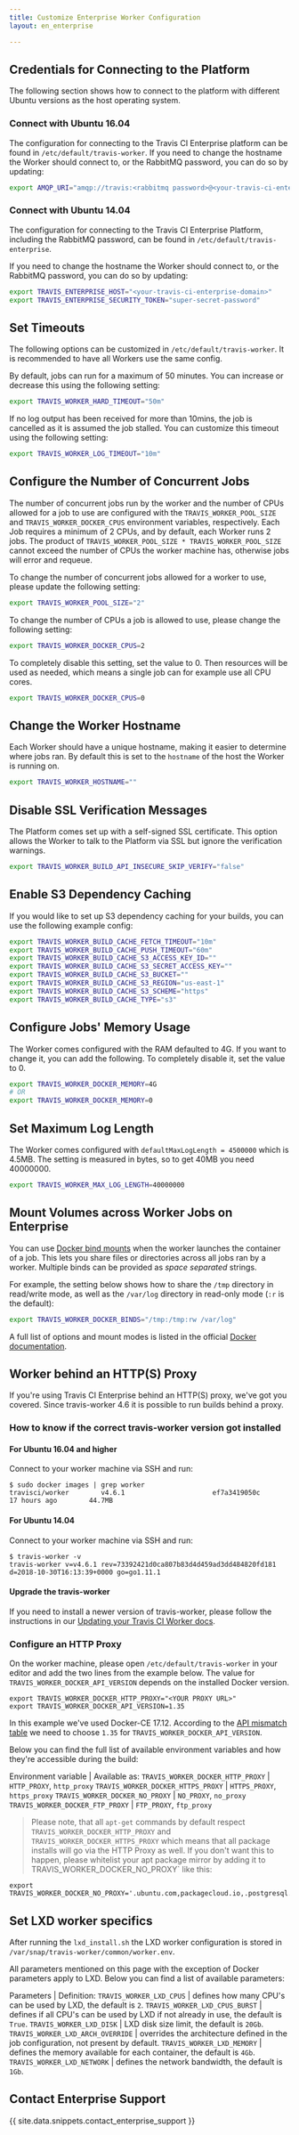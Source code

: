 ```yaml
---
title: Customize Enterprise Worker Configuration
layout: en_enterprise

---
```




## Credentials for Connecting to the Platform

The following section shows how to connect to the platform with different Ubuntu versions as the host operating system. 

### Connect with Ubuntu 16.04

The configuration for connecting to the Travis CI Enterprise platform can be found in `/etc/default/travis-worker`.
If you need to change the hostname the Worker should connect to, or the
RabbitMQ password, you can do so by updating:

```sh
export AMQP_URI="amqp://travis:<rabbitmq password>@<your-travis-ci-enterprise-domain>/travis"
```

### Connect with Ubuntu 14.04

The configuration for connecting to the Travis CI Enterprise Platform,
including the RabbitMQ password, can be found in
`/etc/default/travis-enterprise`.

If you need to change the hostname the Worker should connect to, or the
RabbitMQ password, you can do so by updating:

```sh
export TRAVIS_ENTERPRISE_HOST="<your-travis-ci-enterprise-domain>"
export TRAVIS_ENTERPRISE_SECURITY_TOKEN="super-secret-password"
```

## Set Timeouts

The following options can be customized in `/etc/default/travis-worker`.
It is recommended to have all Workers use the same config.

By default, jobs can run for a maximum of 50 minutes. You can increase or
decrease this using the following setting:

```sh
export TRAVIS_WORKER_HARD_TIMEOUT="50m"
```

If no log output has been received for more than 10mins, the job is cancelled as
it is assumed the job stalled. You can customize this timeout using the
following setting:

```sh
export TRAVIS_WORKER_LOG_TIMEOUT="10m"
```

## Configure the Number of Concurrent Jobs

The number of concurrent jobs run by the worker and the number of CPUs
allowed for a job to use are configured with the
`TRAVIS_WORKER_POOL_SIZE` and `TRAVIS_WORKER_DOCKER_CPUS` environment
variables, respectively. Each Job requires a minimum of 2 CPUs, and by
default, each Worker runs 2 jobs. The product of
`TRAVIS_WORKER_POOL_SIZE * TRAVIS_WORKER_POOL_SIZE` cannot exceed the
number of CPUs the worker machine has, otherwise jobs will error and
requeue.

To change the number of concurrent jobs allowed for a worker to use,
please update the following setting:

```sh
export TRAVIS_WORKER_POOL_SIZE="2"
```


To change the number of CPUs a job is allowed to use, please change the
following setting:

```sh
export TRAVIS_WORKER_DOCKER_CPUS=2
```

To completely disable this setting, set the value to 0. Then
resources will be used as needed, which means a single job can for
example use all CPU cores.

```sh
export TRAVIS_WORKER_DOCKER_CPUS=0
```


## Change the Worker Hostname

Each Worker should have a unique hostname, making it easier to determine
where jobs ran. By default this is set to the `hostname` of the host the
Worker is running on.

```sh
export TRAVIS_WORKER_HOSTNAME=""
```


## Disable SSL Verification Messages

The Platform comes set up with a self-signed SSL certificate. This option
allows the Worker to talk to the Platform via SSL but ignore the
verification warnings.

```sh
export TRAVIS_WORKER_BUILD_API_INSECURE_SKIP_VERIFY="false"
```

## Enable S3 Dependency Caching

If you would like to set up S3 dependency caching for your builds, you
can use the following example config:

```sh
export TRAVIS_WORKER_BUILD_CACHE_FETCH_TIMEOUT="10m"
export TRAVIS_WORKER_BUILD_CACHE_PUSH_TIMEOUT="60m"
export TRAVIS_WORKER_BUILD_CACHE_S3_ACCESS_KEY_ID=""
export TRAVIS_WORKER_BUILD_CACHE_S3_SECRET_ACCESS_KEY=""
export TRAVIS_WORKER_BUILD_CACHE_S3_BUCKET=""
export TRAVIS_WORKER_BUILD_CACHE_S3_REGION="us-east-1"
export TRAVIS_WORKER_BUILD_CACHE_S3_SCHEME="https"
export TRAVIS_WORKER_BUILD_CACHE_TYPE="s3"
```

## Configure Jobs' Memory Usage

The Worker comes configured with the RAM defaulted to 4G. If you want to
change it, you can add the following. To completely disable it, set the
value to 0.

```sh
export TRAVIS_WORKER_DOCKER_MEMORY=4G
# OR
export TRAVIS_WORKER_DOCKER_MEMORY=0
```

## Set Maximum Log Length

The Worker comes configured with `defaultMaxLogLength = 4500000` which
is 4.5MB. The setting is measured in bytes, so to get 40MB you need
40000000.

```sh
export TRAVIS_WORKER_MAX_LOG_LENGTH=40000000
```

## Mount Volumes across Worker Jobs on Enterprise

You can use [Docker bind mounts](https://docs.docker.com/storage/bind-mounts/)
when the worker launches the container of a job. This lets you share files or directories
across all jobs ran by a worker. Multiple binds can be provided
as _space separated_ strings.

For example, the setting below shows how to share the `/tmp` directory in read/write mode,
as well as the `/var/log` directory in read-only mode (`:r` is the default):

```sh
export TRAVIS_WORKER_DOCKER_BINDS="/tmp:/tmp:rw /var/log"
```

A full list of options and mount modes is listed in the official
 [Docker documentation](https://docs.docker.com/storage/bind-mounts/).

## Worker behind an HTTP(S) Proxy

If you're using Travis CI Enterprise behind an HTTP(S) proxy, we've got you covered. Since travis-worker 4.6 it is possible to run builds behind a proxy.

### How to know if the correct travis-worker version got installed

#### For Ubuntu 16.04 and higher

Connect to your worker machine via SSH and run:

```
$ sudo docker images | grep worker
travisci/worker        v4.6.1                      ef7a3419050c        17 hours ago        44.7MB
```

#### For Ubuntu 14.04

Connect to your worker machine via SSH and run:

```
$ travis-worker -v
travis-worker v=v4.6.1 rev=73392421d0ca807b83d4d459ad3dd484820fd181 d=2018-10-30T16:13:39+0000 go=go1.11.1
```

#### Upgrade the travis-worker

If you need to install a newer version of travis-worker, please follow the instructions in our [Updating your Travis CI Worker docs](/user/enterprise/upgrading/#updating-your-travis-ci-enterprise-worker).

### Configure an HTTP Proxy

On the worker machine, please open `/etc/default/travis-worker` in your editor and add the two lines from the example below. The value for `TRAVIS_WORKER_DOCKER_API_VERSION` depends on the installed Docker version.

```
export TRAVIS_WORKER_DOCKER_HTTP_PROXY="<YOUR PROXY URL>"
export TRAVIS_WORKER_DOCKER_API_VERSION=1.35
```

In this example we've used Docker-CE 17.12. According to the [API mismatch table](https://docs.docker.com/develop/sdk/#docker-ee-and-ce-api-mismatch) we need to choose `1.35` for `TRAVIS_WORKER_DOCKER_API_VERSION`.

Below you can find the full list of available environment variables and how they're accessible during the build:

Environment variable | Available as:
`TRAVIS_WORKER_DOCKER_HTTP_PROXY` | `HTTP_PROXY`, `http_proxy`
`TRAVIS_WORKER_DOCKER_HTTPS_PROXY` | `HTTPS_PROXY`, `https_proxy`
`TRAVIS_WORKER_DOCKER_NO_PROXY` | `NO_PROXY`, `no_proxy`
`TRAVIS_WORKER_DOCKER_FTP_PROXY` | `FTP_PROXY`, `ftp_proxy`

> Please note, that all `apt-get` commands by default respect `TRAVIS_WORKER_DOCKER_HTTP_PROXY` and `TRAVIS_WORKER_DOCKER_HTTPS_PROXY` which means that all package installs will go via the HTTP Proxy as well. If you don't want this to happen, please whitelist your apt package mirror by adding it to TRAVIS_WORKER_DOCKER_NO_PROXY` like this:

```
export TRAVIS_WORKER_DOCKER_NO_PROXY='.ubuntu.com,packagecloud.io,.postgresql.org'
```

## Set LXD worker specifics

After running the `lxd_install.sh` the LXD worker configuration is stored in `/var/snap/travis-worker/common/worker.env`. 

All parameters mentioned on this page with the exception of Docker parameters apply to LXD.
Below you can find a list of available parameters:

Parameters | Definition:
`TRAVIS_WORKER_LXD_CPUS` | defines how many CPU's can be used by LXD, the default is `2`.
`TRAVIS_WORKER_LXD_CPUS_BURST` | defines if all CPU's can be used by LXD if not already in use, the default is `True`.
`TRAVIS_WORKER_LXD_DISK` | LXD disk size limit, the default is `20Gb`.
`TRAVIS_WORKER_LXD_ARCH_OVERRIDE` | overrides the architecture defined in the job configuration, not present by default.
`TRAVIS_WORKER_LXD_MEMORY` | defines the memory available for each container, the default is `4Gb`.
`TRAVIS_WORKER_LXD_NETWORK` | defines the network bandwidth, the default is `1Gb`.

## Contact Enterprise Support

{{ site.data.snippets.contact_enterprise_support }}
